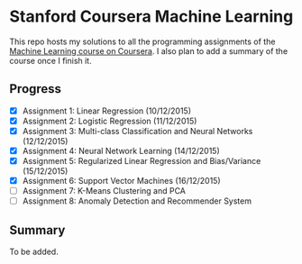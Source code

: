 # Stanford Coursera Machine Learning
This repo hosts my solutions to all the programming assignments of the [Machine Learning course on Coursera](https://www.coursera.org/learn/machine-learning). I also plan to add a summary of the course once I finish it.

## Progress
- [x] Assignment 1: Linear Regression (10/12/2015)
- [x] Assignment 2: Logistic Regression (11/12/2015)
- [x] Assignment 3: Multi-class Classification and Neural Networks (12/12/2015)
- [x] Assignment 4: Neural Network Learning (14/12/2015)
- [x] Assignment 5: Regularized Linear Regression and Bias/Variance (15/12/2015)
- [x] Assignment 6: Support Vector Machines (16/12/2015)
- [ ] Assignment 7: K-Means Clustering and PCA
- [ ] Assignment 8: Anomaly Detection and Recommender System

## Summary
To be added.
